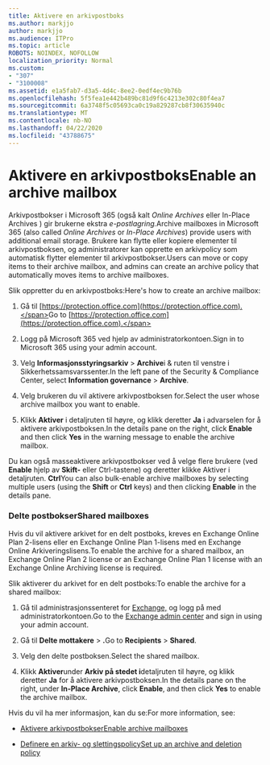 ```yaml
---
title: Aktivere en arkivpostboks
ms.author: markjjo
author: markjjo
ms.audience: ITPro
ms.topic: article
ROBOTS: NOINDEX, NOFOLLOW
localization_priority: Normal
ms.custom:
- "307"
- "3100008"
ms.assetid: e1a5fab7-d3a5-4d4c-8ee2-0edf4ec9b76b
ms.openlocfilehash: 5f5fea1e442b489bc81d9f6c4213e302c80f4ea7
ms.sourcegitcommit: 6a3748f5c05693ca0c19a829287cb8f30635940c
ms.translationtype: MT
ms.contentlocale: nb-NO
ms.lasthandoff: 04/22/2020
ms.locfileid: "43788675"
---
```

# <a name="enable-an-archive-mailbox"></a><span data-ttu-id="17755-102">Aktivere en arkivpostboks</span><span class="sxs-lookup"><span data-stu-id="17755-102">Enable an archive mailbox</span></span>

<span data-ttu-id="17755-103">Arkivpostbokser i Microsoft 365 (også kalt *Online Archives* eller In-Place Archives ) gir brukerne ekstra *e-postlagring.*</span><span class="sxs-lookup"><span data-stu-id="17755-103">Archive mailboxes in Microsoft 365 (also called *Online Archives* or *In-Place Archives*) provide users with additional email storage.</span></span> <span data-ttu-id="17755-104">Brukere kan flytte eller kopiere elementer til arkivpostboksen, og administratorer kan opprette en arkivpolicy som automatisk flytter elementer til arkivpostbokser.</span><span class="sxs-lookup"><span data-stu-id="17755-104">Users can move or copy items to their archive mailbox, and admins can create an archive policy that automatically moves items to archive mailboxes.</span></span>
  
<span data-ttu-id="17755-105">Slik oppretter du en arkivpostboks:</span><span class="sxs-lookup"><span data-stu-id="17755-105">Here's how to create an archive mailbox:</span></span>
  
1. <span data-ttu-id="17755-106">Gå til [https://protection.office.com](https://protection.office.com).</span><span class="sxs-lookup"><span data-stu-id="17755-106">Go to [https://protection.office.com](https://protection.office.com).</span></span>

2. <span data-ttu-id="17755-107">Logg på Microsoft 365 ved hjelp av administratorkontoen.</span><span class="sxs-lookup"><span data-stu-id="17755-107">Sign in to Microsoft 365 using your admin account.</span></span>

3. <span data-ttu-id="17755-108">Velg **Informasjonsstyringsarkiv** \> **Archive**i &amp; ruten til venstre i Sikkerhetssamsvarssenter.</span><span class="sxs-lookup"><span data-stu-id="17755-108">In the left pane of the Security &amp; Compliance Center, select **Information governance** \> **Archive**.</span></span>

4. <span data-ttu-id="17755-109">Velg brukeren du vil aktivere arkivpostboksen for.</span><span class="sxs-lookup"><span data-stu-id="17755-109">Select the user whose archive mailbox you want to enable.</span></span>

5. <span data-ttu-id="17755-110">Klikk **Aktiver** i detaljruten til høyre, og klikk deretter **Ja** i advarselen for å aktivere arkivpostboksen.</span><span class="sxs-lookup"><span data-stu-id="17755-110">In the details pane on the right, click **Enable** and then click **Yes** in the warning message to enable the archive mailbox.</span></span>

<span data-ttu-id="17755-111">Du kan også masseaktivere arkivpostbokser ved å velge flere brukere (ved **Enable** hjelp av **Skift-** eller Ctrl-tastene) og deretter klikke Aktiver i detaljruten. **Ctrl**</span><span class="sxs-lookup"><span data-stu-id="17755-111">You can also bulk-enable archive mailboxes by selecting multiple users (using the **Shift** or **Ctrl** keys) and then clicking **Enable** in the details pane.</span></span>
  
### <a name="shared-mailboxes"></a><span data-ttu-id="17755-112">Delte postbokser</span><span class="sxs-lookup"><span data-stu-id="17755-112">Shared mailboxes</span></span>

<span data-ttu-id="17755-113">Hvis du vil aktivere arkivet for en delt postboks, kreves en Exchange Online Plan 2-lisens eller en Exchange Online Plan 1-lisens med en Exchange Online Arkiveringslisens.</span><span class="sxs-lookup"><span data-stu-id="17755-113">To enable the archive for a shared mailbox, an Exchange Online Plan 2 license or an Exchange Online Plan 1 license with an Exchange Online Archiving license is required.</span></span>  

<span data-ttu-id="17755-114">Slik aktiverer du arkivet for en delt postboks:</span><span class="sxs-lookup"><span data-stu-id="17755-114">To enable the archive for a shared mailbox:</span></span>

1. <span data-ttu-id="17755-115">Gå til administrasjonssenteret for [Exchange,](https://outlook.office365.com/ecp) og logg på med administratorkontoen.</span><span class="sxs-lookup"><span data-stu-id="17755-115">Go to the [Exchange admin center](https://outlook.office365.com/ecp) and sign in using your admin account.</span></span>

2. <span data-ttu-id="17755-116">Gå til **Delte mottakere** > **.**</span><span class="sxs-lookup"><span data-stu-id="17755-116">Go to **Recipients** > **Shared**.</span></span>

3. <span data-ttu-id="17755-117">Velg den delte postboksen.</span><span class="sxs-lookup"><span data-stu-id="17755-117">Select the shared mailbox.</span></span>

4. <span data-ttu-id="17755-118">Klikk **Aktiver**under **Arkiv på stedet i**detaljruten til høyre, og klikk deretter **Ja** for å aktivere arkivpostboksen.</span><span class="sxs-lookup"><span data-stu-id="17755-118">In the details pane on the right, under **In-Place Archive**, click **Enable**, and then click **Yes** to enable the archive mailbox.</span></span>

<span data-ttu-id="17755-119">Hvis du vil ha mer informasjon, kan du se:</span><span class="sxs-lookup"><span data-stu-id="17755-119">For more information, see:</span></span>
  
- [<span data-ttu-id="17755-120">Aktivere arkivpostbokser</span><span class="sxs-lookup"><span data-stu-id="17755-120">Enable archive mailboxes</span></span>](https://docs.microsoft.com/office365/securitycompliance/enable-archive-mailboxes)

- [<span data-ttu-id="17755-121">Definere en arkiv- og slettingspolicy</span><span class="sxs-lookup"><span data-stu-id="17755-121">Set up an archive and deletion policy</span></span>](https://docs.microsoft.com//office365/securitycompliance/set-up-an-archive-and-deletion-policy-for-mailboxes)
